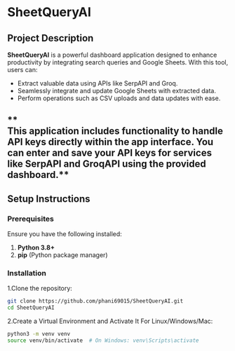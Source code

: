 # SheetQueryAI

## Project Description
**SheetQueryAI** is a powerful dashboard application designed to enhance productivity by integrating search queries and Google Sheets. With this tool, users can:
- Extract valuable data using APIs like SerpAPI and Groq.
- Seamlessly integrate and update Google Sheets with extracted data.
- Perform operations such as CSV uploads and data updates with ease.

  
**  
This application includes functionality to handle API keys directly within the app interface. You can enter and save your API keys for services like SerpAPI and GroqAPI using the provided dashboard.**
---

## Setup Instructions

### Prerequisites
Ensure you have the following installed:
1. **Python 3.8+**
2. **pip** (Python package manager)

### Installation

1.Clone the repository:
   ```bash
   git clone https://github.com/phani69015/SheetQueryAI.git
   cd SheetQueryAI
   ```
2.Create a Virtual Environment and Activate It
   For Linux/Windows/Mac:
   ```bash
   python3 -m venv venv
   source venv/bin/activate  # On Windows: venv\Scripts\activate
   ```


